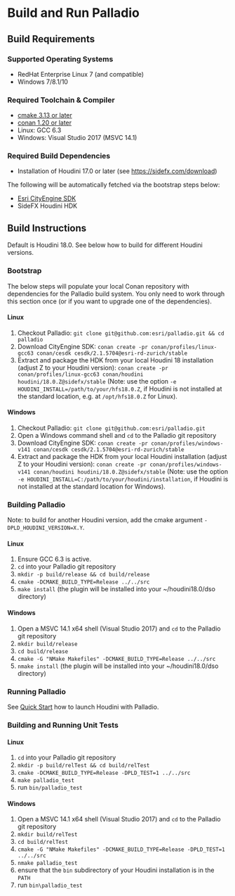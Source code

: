 # Build and Run Palladio


## Build Requirements

### Supported Operating Systems
* RedHat Enterprise Linux 7 (and compatible)
* Windows 7/8.1/10
 
### Required Toolchain & Compiler
* [cmake 3.13 or later](https://cmake.org/download)
* [conan 1.20 or later](https://www.conan.io/downloads)
* Linux: GCC 6.3
* Windows: Visual Studio 2017 (MSVC 14.1)

### Required Build Dependencies
* Installation of Houdini 17.0 or later (see https://sidefx.com/download)

The following will be automatically fetched via the bootstrap steps below: 
* [Esri CityEngine SDK](https://github.com/Esri/esri-cityengine-sdk)
* SideFX Houdini HDK


## Build Instructions

Default is Houdini 18.0. See below how to build for different Houdini versions.

### Bootstrap

The below steps will populate your local Conan repository with dependencies for the Palladio build system. You only need to work through this section once (or if you want to upgrade one of the dependencies).

#### Linux
1. Checkout Palladio: `git clone git@github.com:esri/palladio.git && cd palladio`
1. Download CityEngine SDK: `conan create -pr conan/profiles/linux-gcc63 conan/cesdk cesdk/2.1.5704@esri-rd-zurich/stable`
1. Extract and package the HDK from your local Houdini 18 installation (adjust Z to your Houdini version): `conan create -pr conan/profiles/linux-gcc63 conan/houdini houdini/18.0.Z@sidefx/stable` (Note: use the option `-e HOUDINI_INSTALL=/path/to/your/hfs18.0.Z`, if Houdini is not installed at the standard location, e.g. at `/opt/hfs18.0.Z` for Linux).

#### Windows
1. Checkout Palladio: `git clone git@github.com:esri/palladio.git`
1. Open a Windows command shell and `cd` to the Palladio git repository
1. Download CityEngine SDK: `conan create -pr conan/profiles/windows-v141 conan/cesdk cesdk/2.1.5704@esri-rd-zurich/stable`
1. Extract and package the HDK from your local Houdini installation (adjust Z to your Houdini version): `conan create -pr conan/profiles/windows-v141 conan/houdini houdini/18.0.Z@sidefx/stable` (Note: use the option `-e HOUDINI_INSTALL=C:/path/to/your/houdini/installation`, if Houdini is not installed at the standard location for Windows).

### Building Palladio

Note: to build for another Houdini version, add the cmake argument `-DPLD_HOUDINI_VERSION=X.Y`.

#### Linux
1. Ensure GCC 6.3 is active.
1. `cd` into your Palladio git repository
1. ```mkdir -p build/release && cd build/release```
1. ```cmake -DCMAKE_BUILD_TYPE=Release ../../src```
1. ```make install``` (the plugin will be installed into your ~/houdini18.0/dso directory)

#### Windows
1. Open a MSVC 14.1 x64 shell (Visual Studio 2017) and `cd` to the Palladio git repository
1. ```mkdir build/release```
1. ```cd build/release```
1. ```cmake -G "NMake Makefiles" -DCMAKE_BUILD_TYPE=Release ../../src```
1. ```nmake install``` (the plugin will be installed into your ~/houdini18.0/dso directory)

### Running Palladio
See [Quick Start](usage.md) how to launch Houdini with Palladio.

### Building and Running Unit Tests

#### Linux
1. `cd` into your Palladio git repository
1. ```mkdir -p build/relTest && cd build/relTest```
1. ```cmake -DCMAKE_BUILD_TYPE=Release -DPLD_TEST=1 ../../src```
1. ```make palladio_test```
1. run `bin/palladio_test`

#### Windows
1. Open a MSVC 14.1 x64 shell (Visual Studio 2017) and `cd` to the Palladio git repository
1. ```mkdir build/relTest```
1. ```cd build/relTest```
1. ```cmake -G "NMake Makefiles" -DCMAKE_BUILD_TYPE=Release -DPLD_TEST=1 ../../src```
1. ```nmake palladio_test```
1. ensure that the `bin` subdirectory of your Houdini installation is in the `PATH`
1. run `bin\palladio_test`
